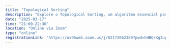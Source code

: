 ```yaml
---
title: "Topological Sorting"
description: "Explore o Topological Sorting, um algoritmo essencial para ordenar grafos direcionados acíclicos (DAGs). Compreenda seus fundamentos e aprenda a aplicá-lo para organizar dados e resolver problemas de dependência de forma eficiente."
date: "2025-03-17"
time: "21:00-22:30"
location: "Online via Zoom"
type: "online"
registrationLink: "https://us06web.zoom.us/j/82173062389?pwd=hHBQsKgIup7tqHe0OeFhyToEzXJcko.1"
---
```


